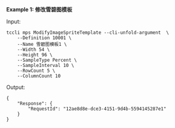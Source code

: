 **Example 1: 修改雪碧图模板**



Input: 

```
tccli mps ModifyImageSpriteTemplate --cli-unfold-argument  \
    --Definition 10001 \
    --Name 雪碧图模板1 \
    --Width 54 \
    --Height 96 \
    --SampleType Percent \
    --SampleInterval 10 \
    --RowCount 5 \
    --ColumnCount 10
```

Output: 
```
{
    "Response": {
        "RequestId": "12ae8d8e-dce3-4151-9d4b-5594145287e1"
    }
}
```

